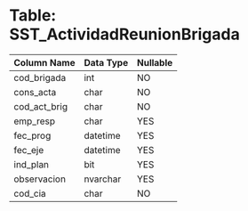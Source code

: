# Table: SST_ActividadReunionBrigada

| Column Name | Data Type | Nullable |
|-------------|-----------|----------|
| cod_brigada | int | NO |
| cons_acta | char | NO |
| cod_act_brig | char | NO |
| emp_resp | char | YES |
| fec_prog | datetime | YES |
| fec_eje | datetime | YES |
| ind_plan | bit | YES |
| observacion | nvarchar | YES |
| cod_cia | char | NO |

